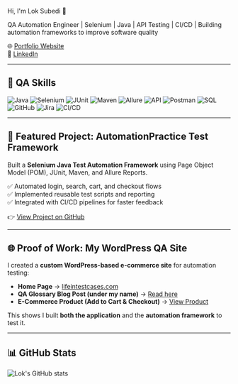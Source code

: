   Hi, I'm Lok Subedi 👋  

QA Automation Engineer | Selenium | Java | API Testing | CI/CD | Building automation frameworks to improve software quality

🌐 [Portfolio Website](https://lifeintestcases.com)  
🔗 [LinkedIn](https://linkedin.com/in/lok-subedi-qaengineer)  

---

## 🚀 QA Skills
![Java](https://img.shields.io/badge/Java-17-blue)
![Selenium](https://img.shields.io/badge/Selenium-WebDriver-green)
![JUnit](https://img.shields.io/badge/JUnit-4-red)
![Maven](https://img.shields.io/badge/Maven-Build-orange)
![Allure](https://img.shields.io/badge/Reports-Allure-purple)
![API](https://img.shields.io/badge/API-Testing-yellow)
![Postman](https://img.shields.io/badge/Postman-API_Tool-orange)
![SQL](https://img.shields.io/badge/SQL-Database-blue)
![GitHub](https://img.shields.io/badge/GitHub-Version_Control-black)
![Jira](https://img.shields.io/badge/Jira-Agile_Tool-blue)
![CI/CD](https://img.shields.io/badge/CI/CD-Pipelines-lightgrey)

---

## 📌 Featured Project: AutomationPractice Test Framework
Built a **Selenium Java Test Automation Framework** using Page Object Model (POM), JUnit, Maven, and Allure Reports.  

✅ Automated login, search, cart, and checkout flows  
✅ Implemented reusable test scripts and reporting  
✅ Integrated with CI/CD pipelines for faster feedback  

👉 [View Project on GitHub](https://github.com/subedi86/AutomationPractice-TestFramework)  

---

## 🌐 Proof of Work: My WordPress QA Site
I created a **custom WordPress-based e-commerce site** for automation testing:  

- **Home Page** → [lifeintestcases.com](https://lifeintestcases.com/)  
- **QA Glossary Blog Post (under my name)** → [Read here](https://lifeintestcases.com/2025/09/02/qa-glossary-download/)  
- **E-Commerce Product (Add to Cart & Checkout)** → [View Product](https://lifeintestcases.com/product/agile-methodologies-infographic/)  

This shows I built **both the application** and the **automation framework** to test it.  

---

## 📊 GitHub Stats
![Lok's GitHub stats](https://github-readme-stats.vercel.app/api?username=subedi86&show_icons=true&theme=dark)
